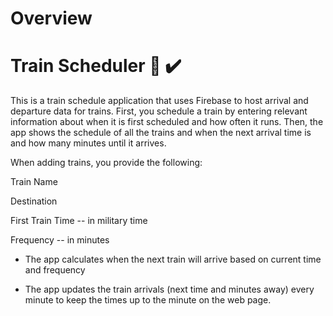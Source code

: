 # Overview

# Train Scheduler :train2: :heavy_check_mark:



This is a train schedule application that uses Firebase to host arrival and departure data for trains. First, you schedule a train by entering relevant information about when it is first scheduled and how often it runs. Then, the app shows the schedule of all the trains and when the next arrival time is and how many minutes until it arrives.

When adding trains, you provide the following:

Train Name

Destination

First Train Time -- in military time

Frequency -- in minutes

- The app calculates when the next train will arrive based on current time and frequency

- The app updates the train arrivals (next time and minutes away) every minute to keep the times up to the minute on the web page.
